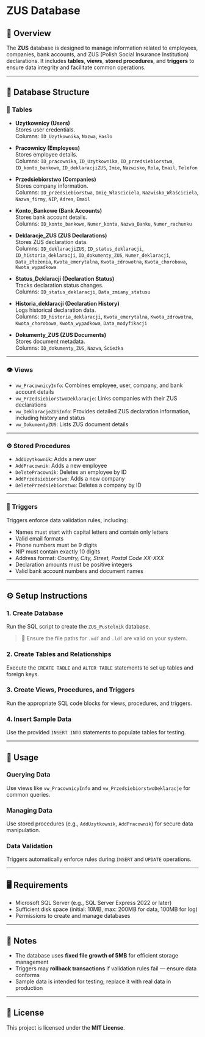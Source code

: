 # ZUS Database

## 📘 Overview

The **ZUS** database is designed to manage information related to employees, companies, bank accounts, and ZUS (Polish Social Insurance Institution) declarations. It includes **tables**, **views**, **stored procedures**, and **triggers** to ensure data integrity and facilitate common operations.

---

## 🧱 Database Structure

### 📂 Tables

- **Uzytkownicy (Users)**  
  Stores user credentials.  
  Columns: `ID_Uzytkownika`, `Nazwa`, `Haslo`

- **Pracownicy (Employees)**  
  Stores employee details.  
  Columns: `ID_pracownika`, `ID_Uzytkownika`, `ID_przedsiebiorstwa`, `ID_konto_bankowe`, `ID_deklaracjiZUS`, `Imie`, `Nazwisko`, `Rola`, `Email`, `Telefon`

- **Przedsiebiorstwo (Companies)**  
  Stores company information.  
  Columns: `ID_przedsiebiorstwa`, `Imię_Własciciela`, `Nazwisko_Właściciela`, `Nazwa_firmy`, `NIP`, `Adres`, `Email`

- **Konto_Bankowe (Bank Accounts)**  
  Stores bank account details.  
  Columns: `ID_konto_bankowe`, `Numer_konta`, `Nazwa_Banku`, `Numer_rachunku`

- **Deklaracje_ZUS (ZUS Declarations)**  
  Stores ZUS declaration data.  
  Columns: `ID_deklaracjiZUS`, `ID_status_deklaracji`, `ID_historia_deklaracji`, `ID_dokumenty_ZUS`, `Numer_deklaracji`, `Data_złożenia`, `Kwota_emerytalna`, `Kwota_zdrowotna`, `Kwota_chorobowa`, `Kwota_wypadkowa`

- **Status_Deklaracji (Declaration Status)**  
  Tracks declaration status changes.  
  Columns: `ID_status_deklaracji`, `Data_zmiany_statusu`

- **Historia_deklaracji (Declaration History)**  
  Logs historical declaration data.  
  Columns: `ID_historia_deklaracji`, `Kwota_emerytalna`, `Kwota_zdrowotna`, `Kwota_chorobowa`, `Kwota_wypadkowa`, `Data_modyfikacji`

- **Dokumenty_ZUS (ZUS Documents)**  
  Stores document metadata.  
  Columns: `ID_dokumenty_ZUS`, `Nazwa`, `Ścieżka`

---

### 👁️ Views

- `vw_PracownicyInfo`: Combines employee, user, company, and bank account details  
- `vw_PrzedsiebiorstwoDeklaracje`: Links companies with their ZUS declarations  
- `vw_DeklaracjeZUSInfo`: Provides detailed ZUS declaration information, including history and status  
- `vw_DokumentyZUS`: Lists ZUS document details  

---

### ⚙️ Stored Procedures

- `AddUzytkownik`: Adds a new user  
- `AddPracownik`: Adds a new employee  
- `DeletePracownik`: Deletes an employee by ID  
- `AddPrzedsiebiorstwo`: Adds a new company  
- `DeletePrzedsiebiorstwo`: Deletes a company by ID  

---

### 🧪 Triggers

Triggers enforce data validation rules, including:

- Names must start with capital letters and contain only letters  
- Valid email formats  
- Phone numbers must be 9 digits  
- NIP must contain exactly 10 digits  
- Address format: _Country, City, Street, Postal Code XX-XXX_  
- Declaration amounts must be positive integers  
- Valid bank account numbers and document names  

---

## ⚙️ Setup Instructions

### 1. Create Database
Run the SQL script to create the `ZUS_Pustelnik` database.  
> 📌 Ensure the file paths for `.mdf` and `.ldf` are valid on your system.

### 2. Create Tables and Relationships
Execute the `CREATE TABLE` and `ALTER TABLE` statements to set up tables and foreign keys.

### 3. Create Views, Procedures, and Triggers
Run the appropriate SQL code blocks for views, procedures, and triggers.

### 4. Insert Sample Data
Use the provided `INSERT INTO` statements to populate tables for testing.

---

## 🚀 Usage

### Querying Data
Use views like `vw_PracownicyInfo` and `vw_PrzedsiebiorstwoDeklaracje` for common queries.

### Managing Data
Use stored procedures (e.g., `AddUzytkownik`, `AddPracownik`) for secure data manipulation.

### Data Validation
Triggers automatically enforce rules during `INSERT` and `UPDATE` operations.

---

## 🖥️ Requirements

- Microsoft SQL Server (e.g., SQL Server Express 2022 or later)  
- Sufficient disk space (initial: 10MB, max: 200MB for data, 100MB for log)  
- Permissions to create and manage databases  

---

## 📝 Notes

- The database uses **fixed file growth of 5MB** for efficient storage management  
- Triggers may **rollback transactions** if validation rules fail — ensure data conforms  
- Sample data is intended for testing; replace it with real data in production

---

## 📄 License

This project is licensed under the **MIT License**.
